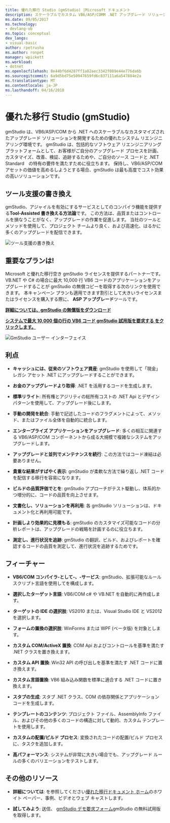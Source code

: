 ```yaml
---
title: 優れた移行 Studio (gmStudio) |Microsoft ドキュメント
description: スケーラブルでカスタム VB6/ASP/COMM .NET アップグレード ソリューションするのに優れた移行ツール
ms.date: 09/05/2017
ms.technology:
- devlang-vb
ms.topic: conceptual
dev_langs:
- visual-basic
author: rpetrusha
ms.author: ronpet
manager: wpickett
ms.workload:
- dotnet
ms.openlocfilehash: 8e44bf6d4287ff1a82aec3342f089e44e776da6b
ms.sourcegitcommit: 6a9d5bd75e50947659fd6c837111a6a547884e2a
ms.translationtype: MT
ms.contentlocale: ja-JP
ms.lasthandoff: 04/16/2018
---
```

# <a name="great-migrations-studio-gmstudio"></a>優れた移行 Studio (gmStudio)

gmStudio は、VB6/ASP/COM から .NET へのスケーラブルなカスタマイズされたアップグレード ソリューションを開発するための優れたシステム リエンジニアリング環境です。 gmStudio は、包括的なソフトウェア リエンジニアリング プラットフォームとして、お客様がご自分のアップグレード プロセスを計画、カスタマイズ、改善、検証、追跡するためや、ご自分のソース コードと .NET Standard　の特有の要件を満たすために役立ちます。  保持し、VB6/ASP/COM アセットの価値を高めるしようとする場合、gmStudio は最も高度でコスト効果の高いソリューションです。 

## <a name="the-tool-assisted-rewrite"></a>ツール支援の書き換え

gmStudio、アジャイルを有効にするサービスとしてのコンパイラ機能を提供する**Tool-Assisted 書き換える方法論**です。 この方法は、品質またはコントロールを損なうことがなく、アップグレードの作業を促進します。 当社のツールとメソッドを使用して、プロジェクト チームより良く、および高速化、はるかに多くのアップグレードを配信できます。

![ツール支援の書き換え](./media/tool-assisted-rewrite.png) 

## <a name="important-offer-for-you"></a>重要なプランは!

Microsoft と優れた移行空き gmStudio ライセンスを提供するパートナーです。 VB.NET や C# の場合に最大 10,000 行 VB6 コードのアプリケーションをアップグレードすることが gmStudio の無償コピーを取得する次のリンクを使用できます。 本キャンペーン プランも適用できます割引として大きいライセンスまたはライセンスを購入する際に、 **ASP アップグレード**ツールです。

[**詳細については、gmStudio の無償版をダウンロード**](http://www.greatmigrations.com/resources/gmstudio-promotion.aspx)

[**システムで最大 10,000 個の行の VB6 コード gmStudio 試用版を要求する をクリックします。**](http://www.greatmigrations.com/resources/gmstudio-promotion.aspx)

![GmStudio ユーザー インターフェイス](./media/gmstudio-ui.png) 

## <a name="benefits"></a>利点

- **キャッシュには、従来のソフトウェア資産**: gmStudio を使用して「現金」レガシ アセット .NET にアップグレードすることができます。

- **お金のアップグレードより取得**: .NET を活用するコードを生成します。

- **標準リライト**: 所有権とアジリティの総所有コストの .NET Api とデザイン パターンを使用して、アップグレード後にします。  

- **手動の開発を統合**: 手動で記述したコードのフラグメントによって、メソッド、またはファイル全体を自動的に統合します。 

- **エンタープライズ アプリケーションをアップグレード**: 多くの相互に関連する VB6/ASP/COM コンポーネントから成る大規模で複雑なシステムをアップグレードします。

- **アップグレードと並列でメンテナンスを続行**: この方法ではコード凍結は必要ありません。  

- **貴重な結果がすばやく表示**: gmStudio が柔軟な方法で繰り返し .NET コードを配信する移行を容易になります。
 
- **ビルドの品質評価でとを**: gmStudio アプローチがテスト駆動し、体系的かつ増分的に、コードの品質を向上させます。

- **文書化し、ソリューションを再利用**: 各 gmStudio ソリューションは、ドキュメント化と再利用可能です。

- **計画しより効果的に見積もる**: gmStudio のカスタマイズ可能なコードの分析レポートは、アップグレードの戦略を計画するのに役立ちます。

- **測定し、進行状況を追跡**: gmStudio の翻訳、ビルド、およびレポートを確認するコードの品質を測定して、進行状況を追跡するためです。

## <a name="features"></a>フィーチャー

- **VB6/COM コンパイラ-として-、-サービス**: gmStudio、拡張可能なルール スクリプト言語を使用してを構成します。

- **選択したターゲット言語**: VB6/COM c# や VB.NET を自動的に再作成します。

- **ターゲットの IDE の選択肢**: VS2010 または、Visual Studio IDE と VS2012 を選択します。

- **フォームの置換の選択肢**: WinForms または WPF (ベータ版) を対象とします。

- **カスタム COM/ActiveX 置換**: COM Api およびコントロールを基準を満たす .NET クラスを置き換えます。

- **カスタム API 置換**: Win32 API の呼び出しを基準を満たす .NET コードに置き換えます。

- **カスタム言語置換**: VB6 組み込み関数を標準に適合する .NET コードに置き換えます。

- **スタブの生成**: スタブ .NET クラス、COM の依存関係とアプリケーション コードを生成します。

- **テンプレートのコンテンツ**: プロジェクト ファイル、AssemblyInfo ファイル、およびその他の多くのコードの構造に対して動的、カスタム テンプレートを使用します。

- **カスタムの配置/ビルド プロセス**: 変換されたコードの配置/ビルド プロセスに、タスクを追加します。

- **高パフォーマンス**: システムが非常に大きい場合でも、アップグレード ルールの多くのバリエーションをテストします。

## <a name="additional-resources"></a>その他のリソース

- **詳細については**: を参照してください[優れた移行ドキュメント ホーム](https://www.greatmigrations.com/resources/documentation.aspx)のホワイト ペーパー、事例、ビデオとウェブ キャストします。

- **試してみよう**: 送信、 [gmStudio デモ要求フォーム](http://www.greatmigrations.com/resources/gmstudio-promotion.aspx)gmStudio の無料試用版を取得します。
  
